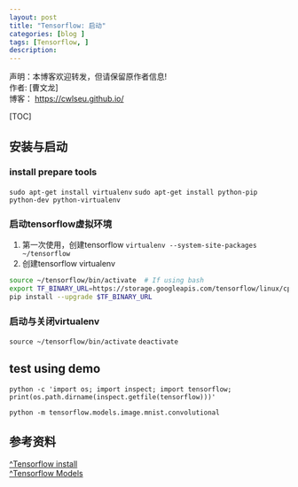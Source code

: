 ```yaml
---
layout: post
title: "Tensorflow: 启动"
categories: [blog ]
tags: [Tensorflow, ]
description:  
---
```

声明：本博客欢迎转发，但请保留原作者信息!                                      
作者: [曹文龙]                                                                 
博客： <https://cwlseu.github.io/>                                             

[TOC]

## 安装与启动

### install prepare tools

`sudo apt-get install virtualenv`
`sudo apt-get install python-pip python-dev python-virtualenv`

### 启动tensorflow虚拟环境
1. 第一次使用，创建tensorflow
`virtualenv --system-site-packages ~/tensorflow`
2. 创建tensorflow virtualenv

```sh
source ~/tensorflow/bin/activate  # If using bash
export TF_BINARY_URL=https://storage.googleapis.com/tensorflow/linux/cpu/tensorflow-0.12.0rc1-cp27-none-linux_x86_64.whl
pip install --upgrade $TF_BINARY_URL
```
### 启动与关闭virtualenv
`source ~/tensorflow/bin/activate`
`deactivate`


## test using demo 
`python -c 'import os; import inspect; import tensorflow; print(os.path.dirname(inspect.getfile(tensorflow)))'`

`python -m tensorflow.models.image.mnist.convolutional`

## 参考资料
[^Tensorflow install](https://www.tensorflow.org/versions/r0.12/get_started/os_setup.html#overview)                                            
[^Tensorflow Models](https://github.com/tensorflow/models)                                                                   